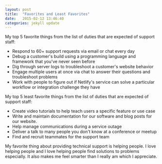 ```yaml
---
layout: post
title:  "Favorites and Least Favorites"
date:   2015-02-12 13:46:40
categories: jekyll update
---
```

My top 5 favorite things from the list of duties that are expected of support staff:
- Respond to 60+ support requests via email or chat every day
- Debug a customer's build using a programming language and framework that you've never seen before
- Dig through server logs to troubleshoot a customer's website behavior
- Engage multiple users at once via chat to answer their questions and troubleshoot problems
- Work with people to figure out if Netlify's service can solve a particular workflow or integration challenge they have

My top 5 least favorite things from the list of duties that are expected of support staff:
- Create video tutorials to help teach users a specific feature or use case
- Write and maintain documentation for our software and blog posts for our website.
- Help manage communications during a service outage
- Deliver a talk to many people you don't know at a conference or meetup
- Find and recruit teammates for the support team

My favorite thing about providing technical support is helping people. I love helping people and I love helping people find solutions to problems especially. It also makes me feel smarter than I really am which I appreciate. 

